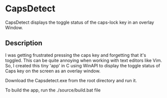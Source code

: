 # CapsDetect 
CapsDetect displays the toggle status of the caps-lock key in an overlay Window.

## Description
I was getting frustrated pressing the caps key and forgetting that it's toggled. This can be quite annoying when working with text editors like Vim. 
So, I created this tiny 'app' in C using WinAPI to display the toggle status of Caps key on the screen as an overlay window.

Download the Capsdetect.exe from the root directory and run it.

To build the app, run the ./source/build.bat file 

